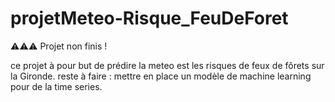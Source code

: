# projetMeteo-Risque_FeuDeForet

⚠⚠⚠ Projet non finis !

ce projet à pour but de prédire la meteo est les risques de feux de fôrets sur la Gironde.
reste à faire :
mettre en place un modèle de machine learning pour de la time series.

